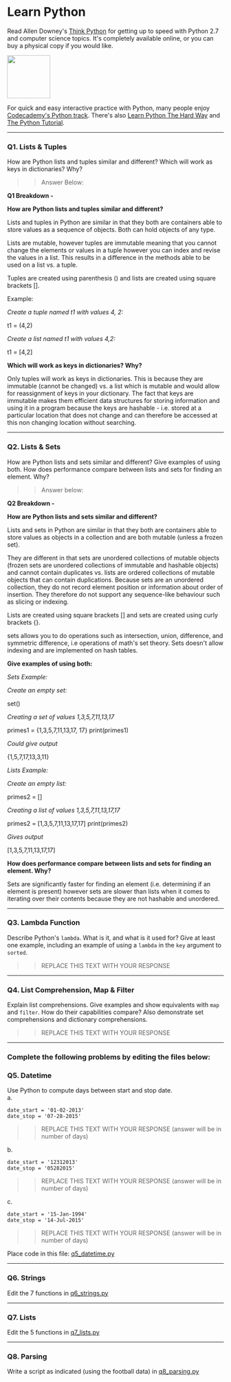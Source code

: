 # Learn Python

Read Allen Downey's [Think Python](http://www.greenteapress.com/thinkpython/) for getting up to speed with Python 2.7 and computer science topics. It's completely available online, or you can buy a physical copy if you would like.

<a href="http://www.greenteapress.com/thinkpython/"><img src="img/think_python.png" style="width: 100px;" target="_blank"></a>

For quick and easy interactive practice with Python, many people enjoy [Codecademy's Python track](http://www.codecademy.com/en/tracks/python). There's also [Learn Python The Hard Way](http://learnpythonthehardway.org/book/) and [The Python Tutorial](https://docs.python.org/2/tutorial/).

---

### Q1. Lists &amp; Tuples

How are Python lists and tuples similar and different? Which will work as keys in dictionaries? Why?

>>Answer Below:

**Q1 Breakdown -**

**How are Python lists and tuples similar and different?**
 
Lists and tuples in Python are similar in that they both are containers able to store values as a sequence of objects. Both can hold objects of any type.
 
Lists are mutable, however tuples are immutable meaning that you cannot change the elements or values in a tuple however you can index and revise the values in a list. This results in a difference in the methods able to be used on a list vs. a tuple. 
 
Tuples are created using parenthesis () and lists are created using square brackets [].
 
Example: 
 
_Create a tuple named t1 with values 4, 2:_
 
t1 = (4,2)
 
_Create a list named t1 with values 4,2:_
 
t1 = [4,2]
 
**Which will work as keys in dictionaries? Why?**
 
Only tuples will work as keys in dictionaries. This is because they are immutable (cannot be changed) vs. a list which is mutable and would allow for reassignment of keys in your dictionary. The fact that keys are immutable makes them efficient data structures for storing information and using it in a program because the keys are hashable - i.e. stored at a particular location that does not change and can therefore be accessed at this non changing location without searching. 



---

### Q2. Lists &amp; Sets

How are Python lists and sets similar and different? Give examples of using both. How does performance compare between lists and sets for finding an element. Why?

>> Answer below:

**Q2 Breakdown -**

**How are Python lists and sets similar and different?**
 
Lists and sets in Python are similar in that they both are containers able to store values as objects in a collection and are both mutable (unless a frozen set). 
 
They are different in that sets are unordered collections of mutable objects (frozen sets are unordered collections of immutable and hashable objects) and cannot contain duplicates vs. lists are ordered collections of mutable objects that can contain duplications. Because sets are an unordered collection, they do not record element position or information about order of insertion. They therefore do not support any sequence-like behaviour such as slicing or indexing.
 
Lists are created using square brackets [] and sets are created using curly brackets {}.
 
sets allows you to do operations such as intersection, union, difference, and symmetric difference, i.e operations of math's set theory. Sets doesn't allow indexing and are implemented on hash tables.

**Give examples of using both:**
 
_Sets Example:_ 
 
_Create an empty set:_
 
set()
 
_Creating a set of values 1,3,5,7,11,13,17_
 
primes1 = {1,3,5,7,11,13,17, 17}
print(primes1)
 
_Could give output_ 
 
{1,5,7,17,13,3,11}
 
_Lists Example:_ 
 
_Create an empty list:_
 
primes2 = []
 
_Creating a list of values 1,3,5,7,11,13,17,17_
 
primes2 = [1,3,5,7,11,13,17,17]
print(primes2)
 
_Gives output_ 
 
[1,3,5,7,11,13,17,17]
 
 
**How does performance compare between lists and sets for finding an element. Why?**
 
Sets are significantly faster for finding an element (i.e. determining if an element is present) however sets are slower than lists when it comes to iterating over their contents because they are not hashable and unordered. 


---

### Q3. Lambda Function

Describe Python's `lambda`. What is it, and what is it used for? Give at least one example, including an example of using a `lambda` in the `key` argument to `sorted`.

>> REPLACE THIS TEXT WITH YOUR RESPONSE

---

### Q4. List Comprehension, Map &amp; Filter

Explain list comprehensions. Give examples and show equivalents with `map` and `filter`. How do their capabilities compare? Also demonstrate set comprehensions and dictionary comprehensions.

>> REPLACE THIS TEXT WITH YOUR RESPONSE

---

### Complete the following problems by editing the files below:

### Q5. Datetime
Use Python to compute days between start and stop date.   
a.  

```
date_start = '01-02-2013'    
date_stop = '07-28-2015'
```

>> REPLACE THIS TEXT WITH YOUR RESPONSE (answer will be in number of days)

b.  
```
date_start = '12312013'  
date_stop = '05282015'  
```

>> REPLACE THIS TEXT WITH YOUR RESPONSE (answer will be in number of days)

c.  
```
date_start = '15-Jan-1994'      
date_stop = '14-Jul-2015'  
```

>> REPLACE THIS TEXT WITH YOUR RESPONSE  (answer will be in number of days)

Place code in this file: [q5_datetime.py](python/q5_datetime.py)

---

### Q6. Strings
Edit the 7 functions in [q6_strings.py](python/q6_strings.py)

---

### Q7. Lists
Edit the 5 functions in [q7_lists.py](python/q7_lists.py)

---

### Q8. Parsing
Write a script as indicated (using the football data) in [q8_parsing.py](python/q8_parsing.py)





